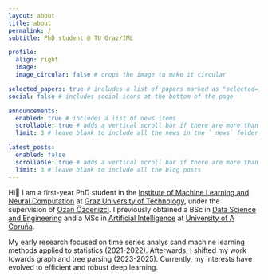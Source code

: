 ```yaml
---
layout: about
title: about
permalink: /
subtitle: PhD student @ TU Graz/IML

profile:
  align: right
  image: 
  image_circular: false # crops the image to make it circular

selected_papers: true # includes a list of papers marked as "selected={true}"
social: false # includes social icons at the bottom of the page

announcements:
  enabled: true # includes a list of news items
  scrollable: true # adds a vertical scroll bar if there are more than 3 news items
  limit: 3 # leave blank to include all the news in the `_news` folder

latest_posts:
  enabled: false
  scrollable: true # adds a vertical scroll bar if there are more than 3 new posts items
  limit: 3 # leave blank to include all the blog posts
---
```


Hi:wave: I am a first-year PhD student in the [Institute of Machine Learning and Neural Computation](https://www.iml.tugraz.at) at [Graz University of Technology](https://www.tugraz.at/), under the supervision of [Ozan Özdenizci](https://oozdenizci.github.io/). I previously obtained a BSc in [Data Science and Engineering](https://estudos.udc.es/en/study/detail/614g02v01) and a MSc in [Artificial Intelligence](https://mia.udc.es/) at [University of A Coruña](https://www.udc.es). 

My early research focused on time series analys sand machine learning methods applied to statistics (2021-2022). Afterwards, I shifted my work towards graph and tree parsing (2023-2025). Currently, my interests have evolved to efficient and robust deep learning.